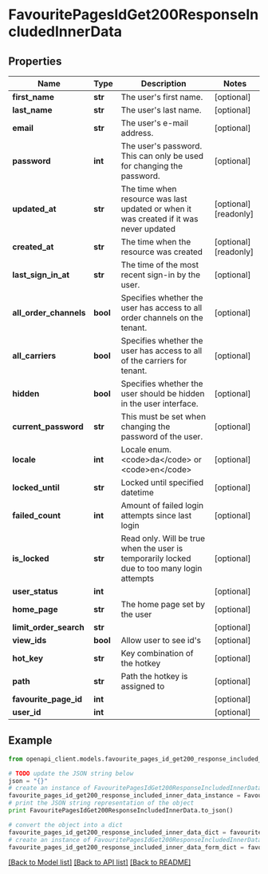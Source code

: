 # FavouritePagesIdGet200ResponseIncludedInnerData


## Properties
Name | Type | Description | Notes
------------ | ------------- | ------------- | -------------
**first_name** | **str** | The user&#39;s first name. | [optional] 
**last_name** | **str** | The user&#39;s last name. | [optional] 
**email** | **str** | The user&#39;s e-mail address. | [optional] 
**password** | **int** | The user&#39;s password. This can only be used for changing the password. | [optional] 
**updated_at** | **str** | The time when resource was last updated or when it was created if it was never updated | [optional] [readonly] 
**created_at** | **str** | The time when the resource was created | [optional] [readonly] 
**last_sign_in_at** | **str** | The time of the most recent sign-in by the user. | [optional] 
**all_order_channels** | **bool** | Specifies whether the user has access to all order channels on the tenant. | [optional] 
**all_carriers** | **bool** | Specifies whether the user has access to all of the carriers for tenant. | [optional] 
**hidden** | **bool** | Specifies whether the user should be hidden in the user interface. | [optional] 
**current_password** | **str** | This must be set when changing the password of the user. | [optional] 
**locale** | **int** | Locale enum. &lt;code&gt;da&lt;/code&gt; or &lt;code&gt;en&lt;/code&gt; | [optional] 
**locked_until** | **str** | Locked until specified datetime | [optional] 
**failed_count** | **int** | Amount of failed login attempts since last login | [optional] 
**is_locked** | **str** | Read only. Will be true when the user is temporarily locked due to too many login attempts | [optional] 
**user_status** | **int** |  | [optional] 
**home_page** | **str** | The home page set by the user | [optional] 
**limit_order_search** | **str** |  | [optional] 
**view_ids** | **bool** | Allow user to see id&#39;s | [optional] 
**hot_key** | **str** | Key combination of the hotkey | [optional] 
**path** | **str** | Path the hotkey is assigned to | [optional] 
**favourite_page_id** | **int** |  | [optional] 
**user_id** | **int** |  | [optional] 

## Example

```python
from openapi_client.models.favourite_pages_id_get200_response_included_inner_data import FavouritePagesIdGet200ResponseIncludedInnerData

# TODO update the JSON string below
json = "{}"
# create an instance of FavouritePagesIdGet200ResponseIncludedInnerData from a JSON string
favourite_pages_id_get200_response_included_inner_data_instance = FavouritePagesIdGet200ResponseIncludedInnerData.from_json(json)
# print the JSON string representation of the object
print FavouritePagesIdGet200ResponseIncludedInnerData.to_json()

# convert the object into a dict
favourite_pages_id_get200_response_included_inner_data_dict = favourite_pages_id_get200_response_included_inner_data_instance.to_dict()
# create an instance of FavouritePagesIdGet200ResponseIncludedInnerData from a dict
favourite_pages_id_get200_response_included_inner_data_form_dict = favourite_pages_id_get200_response_included_inner_data.from_dict(favourite_pages_id_get200_response_included_inner_data_dict)
```
[[Back to Model list]](../README.md#documentation-for-models) [[Back to API list]](../README.md#documentation-for-api-endpoints) [[Back to README]](../README.md)


